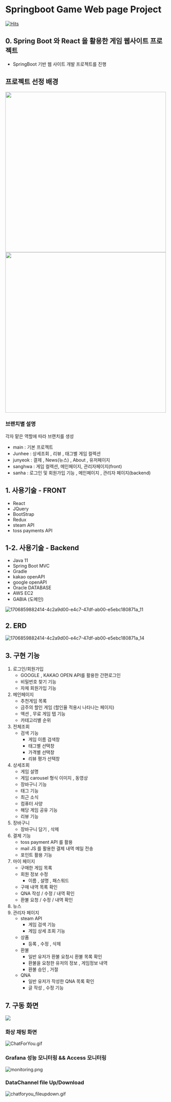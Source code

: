 # Springboot Game Web page Project
[![Hits](https://hits.seeyoufarm.com/api/count/incr/badge.svg?url=https%3A%2F%2Fgithub.com%2FSeJonJ%2FSpring-WebSocket-Chatting&count_bg=%233310C8&title_bg=%2316C86B&icon=&icon_color=%23E7E7E7&title=HITS&edge_flat=true)](https://hits.seeyoufarm.com)

## 0. Spring Boot 와 React 을 활용한 게임 웹사이트 프로젝트
- SpringBoot 기반 웹 사이트 개발 프로젝트를 진행

## 프로젝트 선정 배경
<img src="https://github.com/StarsinLiver/StarsinLiver.github.io/assets/141594965/68c641df-4d3c-4df5-be3b-4c5f4af59d74" width="500"/>
<img src="https://github.com/StarsinLiver/StarsinLiver.github.io/assets/141594965/94bb3268-9a62-4242-b1c9-24d7c36cefd9" width="500" />

### 브랜치별 설명
각자 맡은 역할에 따라 브랜치를 생성
- main    : 기본 프로젝트
- Junhee  : 상세조회 , 리뷰 , 태그별 게임 컬렉션
- junyeok : 결제 , News(뉴스) , About , 유저페이지 
- sanghwa : 게임 컬렉션, 메인페이지, 관리자페이지(front)
- sanha   : 로그인 및 회원가입 기능 , 메인페이지 , 관리자 페이지(backend)

## 1. 사용기술 - FRONT
- React
- JQuery
- BootStrap
- Redux
- steam API
- toss payments API

## 1-2. 사용기술 - Backend
- Java 11
- Spring Boot MVC
- Gradle
- kakao openAPI
- google openAPI
- Oracle DATABASE
- AWS EC2
- GABIA (도메인)

![1706859882414-4c2a9d00-e4c7-47df-ab00-e5ebc180871a_11](https://github.com/StarsinLiver/StarsinLiver.github.io/assets/141594965/0cfc01bb-44c2-4936-a440-73715183f4f0)

## 2. ERD 
![1706859882414-4c2a9d00-e4c7-47df-ab00-e5ebc180871a_14](https://github.com/StarsinLiver/StarsinLiver.github.io/assets/141594965/8abc2928-88fd-4ac5-8413-62df7b9cc142)

## 3. 구현 기능
1) 로그인/회원가입
   - GOOGLE , KAKAO OPEN API를 활용한 간편로그인
   - 비밀번호 찾기 기능
   - 자체 회원가입 기능
2) 메인페이지
   - 추천게임 목록 
   - 금주의 할인 게임 (할인율 적용시 나타나는 페이지)
   - 액션 , 무료 게임 탭 기능
   - 카테고리별 순위 
3) 전체조회
   - 검색 기능
     - 게임 이름 검색창
     - 태그별 선택창
     - 가격별 선택창
     - 리뷰 평가 선택창
4) 상세조회
   - 게임 설명
   - 게임 carousel 형식 이미지 , 동영상
   - 장바구니 기능
   - 태그 기능
   - 최근 소식
   - 컴퓨터 사양
   - 해당 게임 공유 기능
   - 리뷰 기능
5) 장바구니
   - 장바구니 담기 , 삭제
6) 결제 기능
   - toss payment API 를 활용
   - mail JS 를 활용한 결제 내역 메일 전송
   - 포인트 활용 기능
7) 마이 페이지
   - 구매한 게임 목록
   - 회원 정보 수정
     - 이름 , 설명 , 패스워드
   - 구매 내역 목록 확인
   - QNA 작성 / 수정 / 내역 확인
   - 환불 요청 / 수정 / 내역 확인
8) 뉴스
9) 관리자 페이지
   - steam API
     - 게임 검색 기능
     - 게임 상세 조회 기능
   - 상품
     - 등록 , 수정 , 삭제
   - 환불
     - 일반 유저가 환불 요청시 환불 목록 확인
     - 환불을 요청한 유저의 정보 , 게임정보 내역
     - 환불 승인 , 거절
   - QNA
     - 일반 유저가 작성한 QNA 목록 확인
     - 글 작성 , 수정 기능

## 7. 구동 화면

![](info/chattingFileUpload.gif)  

### 화상 채팅 화면
![ChatForYou.gif](info%2FChatForYou.gif)  
  
### Grafana 성능 모니터링 && Access 모니터링  
![monitoring.png](info%2Fmonitoring.png)

### DataChannel file Up/Download
![chatforyou_fileupdown.gif](info%2Fchatforyou_fileupdown.gif)

